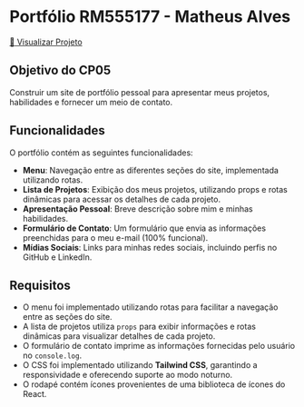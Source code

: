 # Portfólio **RM555177 - Matheus Alves**

[🔗 Visualizar Projeto](https://cp-web-dev-05.vercel.app)

## Objetivo do CP05
Construir um site de portfólio pessoal para apresentar meus projetos, habilidades e fornecer um meio de contato.

## Funcionalidades
O portfólio contém as seguintes funcionalidades:
- **Menu**: Navegação entre as diferentes seções do site, implementada utilizando rotas.
- **Lista de Projetos**: Exibição dos meus projetos, utilizando props e rotas dinâmicas para acessar os detalhes de cada projeto.
- **Apresentação Pessoal**: Breve descrição sobre mim e minhas habilidades.
- **Formulário de Contato**: Um formulário que envia as informações preenchidas para o meu e-mail (100% funcional).
- **Mídias Sociais**: Links para minhas redes sociais, incluindo perfis no GitHub e LinkedIn.

## Requisitos
- O menu foi implementado utilizando rotas para facilitar a navegação entre as seções do site.
- A lista de projetos utiliza `props` para exibir informações e rotas dinâmicas para visualizar detalhes de cada projeto.
- O formulário de contato imprime as informações fornecidas pelo usuário no `console.log`.
- O CSS foi implementado utilizando **Tailwind CSS**, garantindo a responsividade e oferecendo suporte ao modo noturno.
- O rodapé contém ícones provenientes de uma biblioteca de ícones do React.

